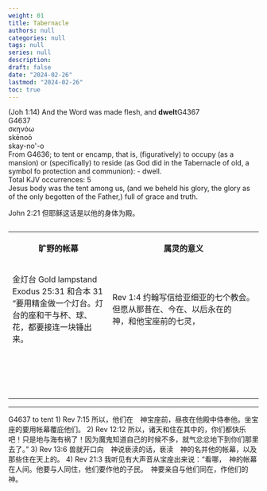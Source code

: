```yaml
---
weight: 01
title: Tabernacle
authors: null
categories: null
tags: null
series: null
description: 
draft: false
date: "2024-02-26"
lastmod: "2024-02-26"
toc: true
---
```


<!--more-->
(Joh 1:14)  And the Word was made flesh, and <b>dwelt</b><label for="dwelt" class="margin-toggle sidenote-number"></label><span class="sidenote">G4367<br>G4637
<br>σκηνόω
<br>skēnoō
<br>skay-no'-o
<br>From G4636; to tent or encamp, that is, (figuratively) to occupy (as a mansion) or (specifically) to reside (as God did in the Tabernacle of old, a symbol fo protection and communion): - dwell.
<br>Total KJV occurrences: 5
<br> Jesus body was the tent</span> among us, (and we beheld his glory, the glory as of the only begotten of the Father,) full of grace and truth.

John 2:21 但耶稣这话是以他的身体为殿。  




<table >
<caption style="text-align:left", align = "top"><b></b></caption>
<colgroup><col style="width: 40%" /><col style="width: 60%" />
</colgroup>
  <tr>
    <th><p>旷野的帐幕
      </p></th>
    <th><p>属灵的意义
      </p></th>
  </tr>
  <tr>
    <td><p>金灯台 Gold lampstand <br>Exodus 25:31 和合本
31 “要用精金做一个灯台。灯台的座和干与杯、球、花，都要接连一块锤出来。
      </p></td>
    <td><p>Rev 1:4 约翰写信给亚细亚的七个教会。但愿从那昔在、今在、以后永在的　神，和他宝座前的七灵，
      </p></td>
  </tr>
  <tr>
    <td><p>
      </p></td>
    <td><p>
      </p></td>
  </tr>
  <tr>
    <td><p>
      </p></td>
    <td><p>
      </p></td>
  </tr>
  <tr>
    <td><p>
      </p></td>
    <td><p>
      </p></td>
  </tr>
  <tr>
    <td><p>
      </p></td>
    <td><p>
      </p></td>
  </tr>
</table>

<hr>
G4637 to tent  
1) Rev 7:15  所以，他们在　神宝座前，昼夜在他殿中侍奉他。坐宝座的要用帐幕覆庇他们。  
2) Rev 12:12  所以，诸天和住在其中的，你们都快乐吧！只是地与海有祸了！因为魔鬼知道自己的时候不多，就气忿忿地下到你们那里去了。”    
3) Rev 13:6 兽就开口向　神说亵渎的话，亵渎　神的名并他的帐幕，以及那些住在天上的。  
4) Rev 21:3  我听见有大声音从宝座出来说：“看哪，　神的帐幕在人间。他要与人同住，他们要作他的子民。　神要亲自与他们同在，作他们的　神。  